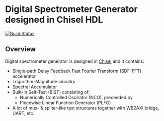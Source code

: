 Digital Spectrometer Generator designed in Chisel HDL
======================================================
[![Build Status](https://travis-ci.org/milovanovic/spectrometer.svg?branch=master)](https://travis-ci.org/milovanovic/spectrometer)

## Overview

Digital spectrometer generator is designed in [Chisel](http://www.chisel-lang.org) and it contains:

* Single-path Delay Feedback Fast Fourier Transform (SDF-FFT) accelerator
* Logarithm-Magnitude circuitry
* Spectral Accumulator
* Built-In Self-Test (BIST) consisting of: 
	* Numerically Controlled Oscillator (NCO), preceeded by 
	* Piecewise Linear Function Generator (PLFG) 
* A lot of mux- & spliter-like test structures together with WB2AXI bridge, UART, etc.
